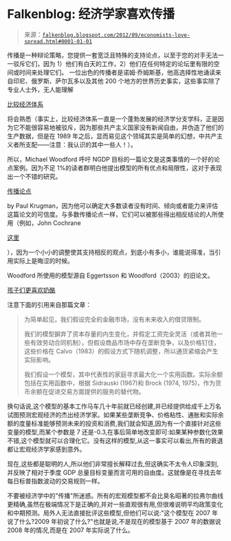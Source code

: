 <!--yml

类别：未分类

日期：2024 年 05 月 12 日 20:23:02

-->

# Falkenblog: 经济学家喜欢传播

> 来源：[`falkenblog.blogspot.com/2012/09/economists-love-spread.html#0001-01-01`](http://falkenblog.blogspot.com/2012/09/economists-love-spread.html#0001-01-01)

传播是一种辩论策略，您提供一套宽泛且特殊的支持论点，以至于您的对手无法一一驳斥它们，因为 1）他们有白天的工作，2）他们在任何特定的论坛里有限的空间或时间来处理它们。 一位出色的传播者是诺姆·乔姆斯基，他高选择性地诵读来自印尼、俄罗斯、萨尔瓦多以及其他 200 个地方的世界历史事实，这些事实除了专业人士外，无人能理解

[比较经济体系](http://en.wikipedia.org/wiki/Comparative_economic_systems)

将会熟悉（事实上，比较经济体系一直是一个蓬勃发展的经济学分支学科，正是因为它不能很容易地被驳斥，因为那些共产主义国家没有新闻自由，并伪造了他们的生产数据，但是在 1989 年之后，显而易见这个领域其实是简单的幻想，中共产主义者所支配——注意：我认识的其中一些人！）。

所以，Michael Woodford 呼吁 NGDP 目标的一篇论文是这类事情的一个好的论点案例。因为不足 1%的读者群明白他提出模型的所有优点和局限性，这对于表现出一个不错的研究。

[传播论点](http://krugman.blogs.nytimes.com/2012/09/01/woodford-on-monetary-policy-sort-of-wonkish/)

by Paul Krugman，因为他可以确定大多数读者没有时间、倾向或者能力来评估这篇论文的可信度。与多数传播论点一样，它们可以被那些得出相反结论的人所使用（例如，John Cochrane

[这里](http://johnhcochrane.blogspot.com/2012/09/woodford-at-jackson-hole.html)

），因为一个小小的调整使其支持相反的观点，到底小有多小，谁能说得准，当引用实际上是晦涩的时候。

Woodford 所使用的模型源自 Eggertsson 和 Woodford（2003）的旧论文。

[孩子们更喜欢奶酪](http://mungowitzend.blogspot.com/2012/09/the-devil-is-in-details.html)

注意下面的引用来自那篇文章：

> 为简单起见，我们假设完全的金融市场，没有未来收入的借贷限制。
> 
> 我们的模型摒弃了资本存量的内生变化，并假定工资完全灵活（或者其他一些有效劳动合同机制），但假设商品市场中存在垄断竞争，以及价格钉住，这些价格在 Calvo（1983）的假设方式下随机调整，所以通货紧缩会产生实际影响。
> 
> 我们假设一个模型，其中代表性的家庭寻求最大化一个实用函数。实际余额包括在实用函数中，根据 Sidrauski (1967)和 Brock (1974, 1975)，作为货币余额在促进交易方面提供的服务的替代物。

换句话说,这个模型的基本工作马车几十年前就已经创建,并已经提供给成千上万名试图预测宏观经济的杰出经济学家。如果某些垄断竞争、价格粘性、通胀和实际余额的度量标准能够预测未来的投资和消费,我们就会知道,因为有一个直接针对这些变量的模型,而某个参数是 7 还是-0.3,在事后简单地改变即可:如果某种参数化效果不错,这个模型就可以合理化它。没有这样的模型,从这一事实可以看出,所有的衰退都让宏观经济学家感到意外。

现在,这些都是聪明的人,所以他们非常擅长解释过去,但这确实不太令人印象深刻,并反映了相对于季度 GDP 总量目标变量而言可用的自由度。这就像是在寻找去年每日标普指数波动的交易规则一样。

不要被经济学中的"传播"所迷惑。所有的宏观模型都不会比臭名昭著的拉弗尔曲线更精确,虽然在极端情况下是正确的,并对一些直观很有用,但很难说明平均政策变化和中期预测。局外人无法直接批评这些模型,但他们可以说:"这个模型在 2007 年说了什么?2009 年初说了什么?"也就是说,不是现在的模型基于 2007 年的数据说 2008 年的情况,而是在 2007 年实际说了什么。
